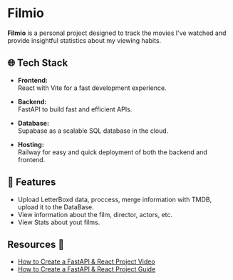 # Filmio

**Filmio** is a personal project designed to track the movies I've watched and provide insightful statistics about my viewing habits.

## 🌐 **Tech Stack**

- **Frontend:**  
  React with Vite for a fast development experience.

- **Backend:**  
  FastAPI to build fast and efficient APIs.

- **Database:**  
  Supabase as a scalable SQL database in the cloud.

- **Hosting:**  
  Railway for easy and quick deployment of both the backend and frontend.

## 📝 Features

- Upload LetterBoxd data, proccess, merge information with TMDB, upload it to the DataBase.
- View information about the film, director, actors, etc.
- View Stats about yout films.

## Resources 📁

- [How to Create a FastAPI & React Project Video](https://www.youtube.com/watch?v=aSdVU9-SxH4)
- [How to Create a FastAPI & React Project Guide](https://github.com/techwithtim/FastAPI-React-Integration.git)
